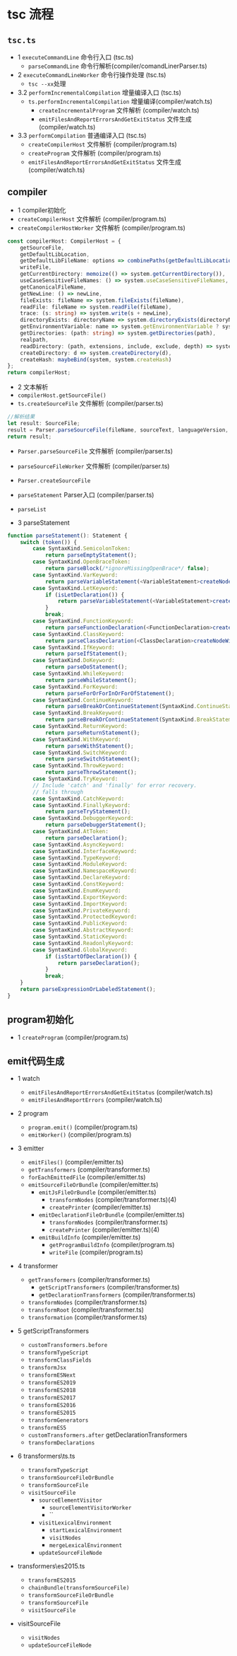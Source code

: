 # tsc 流程

## `tsc.ts`
- 1 `executeCommandLine`              命令行入口     (tsc.ts)
    - `parseCommandLine`              命令行解析(compiler/comandLinerParser.ts)
- 2 `executeCommandLineWorker`        命令行操作处理    (tsc.ts)
    - `tsc --xx`处理
- 3.2 `performIncrementalCompilation`                增量编译入口   (tsc.ts)
    - `ts.performIncrementalCompilation`             增量编译(compiler/watch.ts) 
        - `createIncrementalProgram`                 文件解析  (compiler/watch.ts)
        - `emitFilesAndReportErrorsAndGetExitStatus` 文件生成  (compiler/watch.ts)
- 3.3 `performCompilation`                           普通编译入口 (tsc.ts)
    - `createCompilerHost`                           文件解析  (compiler/program.ts)
    - `createProgram`                                文件解析  (compiler/program.ts)
    - `emitFilesAndReportErrorsAndGetExitStatus`     文件生成  (compiler/watch.ts)

##  compiler
- 1 compiler初始化
- `createCompilerHost`          文件解析  (compiler/program.ts)
- `createCompilerHostWorker`    文件解析  (compiler/program.ts)
```ts
const compilerHost: CompilerHost = {
    getSourceFile,
    getDefaultLibLocation,
    getDefaultLibFileName: options => combinePaths(getDefaultLibLocation(), getDefaultLibFileName(options)),
    writeFile,
    getCurrentDirectory: memoize(() => system.getCurrentDirectory()),
    useCaseSensitiveFileNames: () => system.useCaseSensitiveFileNames,
    getCanonicalFileName,
    getNewLine: () => newLine,
    fileExists: fileName => system.fileExists(fileName),
    readFile: fileName => system.readFile(fileName),
    trace: (s: string) => system.write(s + newLine),
    directoryExists: directoryName => system.directoryExists(directoryName),
    getEnvironmentVariable: name => system.getEnvironmentVariable ? system.getEnvironmentVariable(name) : "",
    getDirectories: (path: string) => system.getDirectories(path),
    realpath,
    readDirectory: (path, extensions, include, exclude, depth) => system.readDirectory(path, extensions, include, exclude, depth),
    createDirectory: d => system.createDirectory(d),
    createHash: maybeBind(system, system.createHash)
};
return compilerHost;
```
- 2 文本解析
- `compilerHost.getSourceFile()`
- `ts.createSourceFile`            文件解析  (compiler/parser.ts)
```ts
//解析结果
let result: SourceFile;
result = Parser.parseSourceFile(fileName, sourceText, languageVersion, /*syntaxCursor*/ undefined, setParentNodes, ScriptKind.JSON);
return result;
```
- `Parser.parseSourceFile`      文件解析    (compiler/parser.ts)
- `parseSourceFileWorker`       文件解析    (compiler/parser.ts)
- `Parser.createSourceFile`
- `parseStatement`              Parser入口  (compiler/parser.ts)
- `parseList`

- 3 parseStatement

```ts
function parseStatement(): Statement {
    switch (token()) {
        case SyntaxKind.SemicolonToken:
            return parseEmptyStatement();
        case SyntaxKind.OpenBraceToken:
            return parseBlock(/*ignoreMissingOpenBrace*/ false);
        case SyntaxKind.VarKeyword:
            return parseVariableStatement(<VariableStatement>createNodeWithJSDoc(SyntaxKind.VariableDeclaration));
        case SyntaxKind.LetKeyword:
            if (isLetDeclaration()) {
                return parseVariableStatement(<VariableStatement>createNodeWithJSDoc(SyntaxKind.VariableDeclaration));
            }
            break;
        case SyntaxKind.FunctionKeyword:
            return parseFunctionDeclaration(<FunctionDeclaration>createNodeWithJSDoc(SyntaxKind.FunctionDeclaration));
        case SyntaxKind.ClassKeyword:
            return parseClassDeclaration(<ClassDeclaration>createNodeWithJSDoc(SyntaxKind.ClassDeclaration));
        case SyntaxKind.IfKeyword:
            return parseIfStatement();
        case SyntaxKind.DoKeyword:
            return parseDoStatement();
        case SyntaxKind.WhileKeyword:
            return parseWhileStatement();
        case SyntaxKind.ForKeyword:
            return parseForOrForInOrForOfStatement();
        case SyntaxKind.ContinueKeyword:
            return parseBreakOrContinueStatement(SyntaxKind.ContinueStatement);
        case SyntaxKind.BreakKeyword:
            return parseBreakOrContinueStatement(SyntaxKind.BreakStatement);
        case SyntaxKind.ReturnKeyword:
            return parseReturnStatement();
        case SyntaxKind.WithKeyword:
            return parseWithStatement();
        case SyntaxKind.SwitchKeyword:
            return parseSwitchStatement();
        case SyntaxKind.ThrowKeyword:
            return parseThrowStatement();
        case SyntaxKind.TryKeyword:
        // Include 'catch' and 'finally' for error recovery.
        // falls through
        case SyntaxKind.CatchKeyword:
        case SyntaxKind.FinallyKeyword:
            return parseTryStatement();
        case SyntaxKind.DebuggerKeyword:
            return parseDebuggerStatement();
        case SyntaxKind.AtToken:
            return parseDeclaration();
        case SyntaxKind.AsyncKeyword:
        case SyntaxKind.InterfaceKeyword:
        case SyntaxKind.TypeKeyword:
        case SyntaxKind.ModuleKeyword:
        case SyntaxKind.NamespaceKeyword:
        case SyntaxKind.DeclareKeyword:
        case SyntaxKind.ConstKeyword:
        case SyntaxKind.EnumKeyword:
        case SyntaxKind.ExportKeyword:
        case SyntaxKind.ImportKeyword:
        case SyntaxKind.PrivateKeyword:
        case SyntaxKind.ProtectedKeyword:
        case SyntaxKind.PublicKeyword:
        case SyntaxKind.AbstractKeyword:
        case SyntaxKind.StaticKeyword:
        case SyntaxKind.ReadonlyKeyword:
        case SyntaxKind.GlobalKeyword:
            if (isStartOfDeclaration()) {
                return parseDeclaration();
            }
            break;
    }
    return parseExpressionOrLabeledStatement();
}

```


##  program初始化
- 1 `createProgram`                                      (compiler/program.ts) 

##  emit代码生成
- 1   watch
    - `emitFilesAndReportErrorsAndGetExitStatus`         (compiler/watch.ts)
    - `emitFilesAndReportErrors`                         (compiler/watch.ts)   
- 2   program
    - `program.emit()`                                   (compiler/program.ts) 
    - `emitWorker()`                                     (compiler/program.ts) 
- 3   emitter
    - `emitFiles()`                                      (compiler/emitter.ts)
    - `getTransformers`                                  (compiler/transformer.ts)   
    - `forEachEmittedFile`                               (compiler/emitter.ts)           
    - `emitSourceFileOrBundle`                           (compiler/emitter.ts)   
        - `emitJsFileOrBundle`                           (compiler/emitter.ts)
            - `transformNodes`                           (compiler/transformer.ts)(4)
            - `createPrinter`                            (compiler/emitter.ts)   
        - `emitDeclarationFileOrBundle`                  (compiler/emitter.ts)
            - `transformNodes`                           (compiler/transformer.ts)
            - `createPrinter`                            (compiler/emitter.ts)(4)
        - `emitBuildInfo`                                (compiler/emitter.ts)
            - `getProgramBuildInfo`                      (compiler/program.ts)   
            - `writeFile`                                (compiler/program.ts)
- 4  transformer  
    - `getTransformers`                                  (compiler/transformer.ts)  
        - `getScriptTransformers`                        (compiler/transformer.ts)
        - `getDeclarationTransformers`                   (compiler/transformer.ts)
    - `transformNodes`                                   (compiler/transformer.ts)
    - `transformRoot`                                    (compiler/transformer.ts)
    - `transformation`                                   (compiler/transformer.ts)

- 5 getScriptTransformers
    - `customTransformers.before`
    - `transformTypeScript`
    - `transformClassFields`
    - `transformJsx`
    - `transformESNext`
    - `transformES2019`
    - `transformES2018`
    - `transformES2017`
    - `transformES2016`
    - `transformES2015`
    - `transformGenerators`
    - `transformES5`
    - `customTransformers.after`
    getDeclarationTransformers
    -  `transformDeclarations`
- 6  transformers\ts.ts
    - `transformTypeScript`  
    - `transformSourceFileOrBundle`
    - `transformSourceFile`
    - `visitSourceFile`
        - `sourceElementVisitor`
            - `sourceElementVisitorWorker`
            - ``
        - `visitLexicalEnvironment`
            - `startLexicalEnvironment`
            - `visitNodes`
            - `mergeLexicalEnvironment`
        - `updateSourceFileNode`

-   transformers\es2015.ts
    - `transformES2015`
    - `chainBundle(transformSourceFile)`
    - `transformSourceFileOrBundle`
    - `transformSourceFile`
    - `visitSourceFile`
-   visitSourceFile       
    - `visitNodes`
    - `updateSourceFileNode`    
